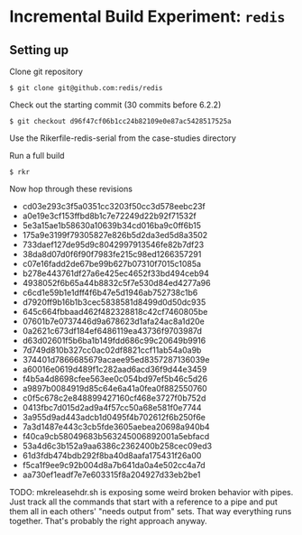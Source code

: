 # Incremental Build Experiment: `redis`

## Setting up
Clone git repository
```
$ git clone git@github.com:redis/redis
```

Check out the starting commit (30 commits before 6.2.2)
```
$ git checkout d96f47cf06b1cc24b82109e0e87ac5428517525a
```

Use the Rikerfile-redis-serial from the case-studies directory

Run a full build
```
$ rkr
```

Now hop through these revisions
- cd03e293c3f5a0351cc3203f50cc3d578eebc23f
- a0e19e3cf153ffbd8b1c7e72249d22b92f71532f
- 5e3a15ae1b58630a10639b34cd016ba9c0ff6b15
- 175a9e3199f79305827e826b5d2da3ed5d8a3502
- 733daef127de95d9c8042997913546fe82b7df23
- 38da8d07d0f6f90f7983fe215c98ed1266357291
- c07e16fadd2de67be99b627b07310f7015c1085a
- b278e443761df27a6e425ec4652f33bd494ceb94
- 4938052f6b65a44b8832c5f7e530d84ed4277a96
- c6cd1e59b1e1dff4f6b47e5d1946ab752738c1b6
- d7920ff9b16b1b3cec5838581d8499d0d50dc935
- 645c664fbbaad462f482328818c42cf7460805be
- 07601b7e0737446d9a678623d1afa24ac8a1d20e
- 0a2621c673df184ef6486119ea43736f9703987d
- d63d02601f5b6ba1b149fdd686c99c20649b9916
- 7d749d810b327cc0ac02df8821ccf11ab54a0a9b
- 374401d7866685679acaee95ed8357287136039e
- a60016e0619d489f1c282aad6acd36f9d44e3459
- f4b5a4d8698cfee563ee0c054bd97ef5b46c5d26
- a9897b0084919d85c64e6a41a0fea0f882550760
- c0f5c678c2e848899427160cf468e3727f0b752d
- 0413fbc7d015d2ad9a4f57cc50a68e581f0e7744
- 3a955d9ad443adcb1d0495f4b702612f6b250f6e
- 7a3d1487e443c3cb5fde3605aebea20698a940b4
- f40ca9cb58049683b563245006892001a5ebfacd
- 53a4d6c3b152a9aa6386c2362400b258cec09ed3
- 61d3fdb474bdb292f8ba40d8aafa175431f26a00
- f5ca1f9ee9c92b004d8a7b641da0a4e502cc4a7d
- aa730ef1eadf7e7e603315f8a204927d33eb2be1


TODO: mkreleasehdr.sh is exposing some weird broken behavior with pipes. Just track all the commands that start with a reference to a pipe and put them all in each others' "needs output from" sets. That way everything runs together. That's probably the right approach anyway.
